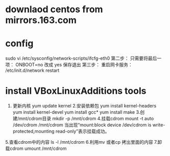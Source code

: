 
# downlaod centos from mirrors.163.com

# config

sudo vi  /etc/sysconfig/network-scripts/ifcfg-eth0
第二步：
只需要将最后一项：
    ONBOOT=no 改成 yes
保存退出
第三步：
重启网卡服务：
   /etc/init.d/network restart
# install VBoxLinuxAdditions tools
1. 更新内核
yum update kernel
2.安装依赖包
yum install kernel-headers
yum install kernel-devel
yum install gcc*
yum install make
3.创建/mnt/cdrom目录
mkdir -p /mnt/cdrom
4.挂载cdrom
mount -t auto /dev/cdrom /mnt/cdrom
当出现“mount:block device /dev/cdrom is write-protected,mounting read-only”表示挂载成功。

5.查看cdrom中的内容
ls -l /mnt/cdrom
6.利用mv 或者cp 拷出里面的内容
7.卸载cdrom
umount /mnt/cdrom